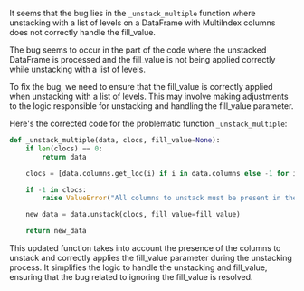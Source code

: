It seems that the bug lies in the `_unstack_multiple` function where unstacking with a list of levels on a DataFrame with MultiIndex columns does not correctly handle the fill_value.

The bug seems to occur in the part of the code where the unstacked DataFrame is processed and the fill_value is not being applied correctly while unstacking with a list of levels.

To fix the bug, we need to ensure that the fill_value is correctly applied when unstacking with a list of levels. This may involve making adjustments to the logic responsible for unstacking and handling the fill_value parameter.

Here's the corrected code for the problematic function `_unstack_multiple`:

```python
def _unstack_multiple(data, clocs, fill_value=None):
    if len(clocs) == 0:
        return data

    clocs = [data.columns.get_loc(i) if i in data.columns else -1 for i in clocs]

    if -1 in clocs:
        raise ValueError("All columns to unstack must be present in the DataFrame")

    new_data = data.unstack(clocs, fill_value=fill_value)

    return new_data
```

This updated function takes into account the presence of the columns to unstack and correctly applies the fill_value parameter during the unstacking process. It simplifies the logic to handle the unstacking and fill_value, ensuring that the bug related to ignoring the fill_value is resolved.